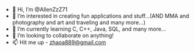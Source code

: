 - 👋 Hi, I’m @AllenZzZ71
- 👀 I’m interested in creating fun applications and stuff...(AND MMA and photography and art and traveling and many more...)
- 🌱 I’m currently learning C, C++, Java, SQL, and many more...
- 💞️ I’m looking to collaborate on anything!
- 📫 Hit me up - zhaoa889@gmail.com
